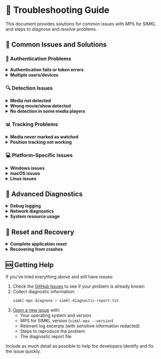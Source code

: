# 🔧 Troubleshooting Guide

This document provides solutions for common issues with MPS for SIMKL and steps to diagnose and resolve problems.

## 🚨 Common Issues and Solutions

### 🔐 Authentication Problems

<details>
<summary><b>Authentication fails or token errors</b></summary>

| Issue | Solution |
|-------|----------|
| "Unable to authenticate" | Check your internet connection and try again |
| "Invalid PIN code" | Make sure you're entering the exact code shown |
| "Token expired" | Run `simkl-mps init` to get a new access token |
| "Client ID not valid" | If using a custom client ID, verify it in your Simkl developer settings |

**Quick fix command:**
```bash
simkl-mps init --force
```

This resets your authentication completely and starts a fresh authentication flow.
</details>

<details>
<summary><b>Multiple users/devices</b></summary>

MPS for SIMKL currently supports one Simkl account per installation. To switch accounts:

1. Run `simkl-mps init --force` to reset authentication
2. Complete the new authentication flow with your desired account

For multiple users on the same machine, consider using separate user accounts or custom data directories:
```bash
simkl-mps start --data-dir "/path/to/custom/location"
```
</details>

### 🔍 Detection Issues

<details>
<summary><b>Media not detected</b></summary>

If your media isn't being detected:

1. **Check window title:** Ensure your media player shows the filename in its window title
2. **File naming:** Use clear filenames with the movie/show title and year when possible
3. **Player support:** Verify your player is in the [supported list](media-players.md)
4. **Window detection:** Some players may hide or modify titles in fullscreen mode

**Debugging steps:**
```bash
# Run with debug logging to see what titles are being detected
simkl-mps tray --debug

# Look for lines containing "Window title detected" or "Parsing title"
```

When playing media, you should see log entries showing the detected window title and parsing attempts.
</details>

<details>
<summary><b>Wrong movie/show detected</b></summary>

If the wrong title is being matched:

1. **Improve filename:** Include the full title and year in parentheses: `Movie Title (2023).mp4`
2. **Check logs:** Run with `--debug` to see what title was extracted and what Simkl matched it to
3. **Manual handling:** For files that consistently mismatch, consider renaming them

**Advanced solution:**
You can modify the title parsing regex in your configuration:
```ini
# In .simkl_mps.env
SIMKL_TITLE_REGEX=(?i)(.+?)(?:\W\d{4}\W|\W\(\d{4}\)|\W\d{4}$|$)
```
</details>

<details>
<summary><b>No detection in some media players</b></summary>

Some media players may not expose the necessary information:

1. **Configure advanced tracking:** Set up the player's web interface or IPC connection (see [Media Players](media-players.md))
2. **Alternative view modes:** Some players expose title information in windowed mode but not fullscreen
3. **Window title format:** Check if your player has settings to customize the window title format

**Testing command:**
```bash
# This will show all window titles currently visible
simkl-mps windows
```
</details>

### 📊 Tracking Problems

<details>
<summary><b>Media never marked as watched</b></summary>

If media isn't being marked as watched:

1. **Completion threshold:** Verify you've watched enough of the media (default: 80%)
2. **Internet connection:** Check if you're online; offline tracking stores to backlog
3. **Advanced tracking:** Configure your player for position detection (see [Media Players](media-players.md))
4. **Process backlog:** Try `simkl-mps backlog process` to send pending updates

**Check progress tracking:**
```bash
# Run in debug mode to see progress updates
simkl-mps tray --debug

# Look for lines containing "Progress" or "position"
```

You should see periodic updates showing your current position and progress percentage.
</details>

<details>
<summary><b>Position tracking not working</b></summary>

If position isn't being detected:

1. **Player configuration:** Ensure your player's web interface or IPC is properly set up
2. **Port conflicts:** Check if the default ports are being used by other applications
3. **Firewall issues:** Ensure local connections to player ports aren't being blocked
4. **Player versions:** Some newer player versions may have changed their API

**Test player connections:**
```bash
# For VLC
curl http://localhost:8080/requests/status.xml

# For MPC-HC
curl http://localhost:13579/variables.html

# For MPV on Windows
# (requires special tools to test pipe connections)
```
</details>

### 💻 Platform-Specific Issues

<details>
<summary><b>Windows issues</b></summary>

| Issue | Solution |
|-------|----------|
| "Command not found" | Add Python Scripts directory to PATH or use `py -m simkl_mps` |
| Application won't start | Check Windows Event Viewer for Python errors |
| Tray icon missing | Verify you have system tray enabled in taskbar settings |
| Missing DLLs | Install Visual C++ Redistributable packages |
| Service won't install | Run Command Prompt as Administrator |

For advanced Windows troubleshooting:
```powershell
# Check if the process is running
Get-Process -Name "MPSS*" -ErrorAction SilentlyContinue

# View log file
Get-Content "$env:APPDATA\kavinthangavel\simkl-mps\simkl_mps.log" -Tail 50
```
</details>

<details>
<summary><b>macOS issues</b></summary>

| Issue | Solution |
|-------|----------|
| Missing permissions | Grant accessibility permissions in System Preferences > Security & Privacy > Privacy > Accessibility |
| Python not found | Install Python properly via Homebrew: `brew install python` |
| Notification issues | Grant notification permissions in System Preferences |
| App not starting | Check console logs: `console` application, filter for Python |

For advanced macOS troubleshooting:
```bash
# Check process status
ps aux | grep -i simkl

# View log file
tail -n 50 ~/Library/Application\ Support/kavinthangavel/simkl-mps/simkl_mps.log
```
</details>

<details>
<summary><b>Linux issues</b></summary>

| Issue | Solution |
|-------|----------|
| Window detection fails | Install required packages: `sudo apt install wmctrl xdotool` (or equivalent) |
| Missing dependencies | Install GTK and notification libraries: `sudo apt install python3-gi gir1.2-gtk-3.0 libnotify-bin` |
| Tray icon issues | Ensure your desktop environment supports system trays/indicators |
| D-Bus errors | Verify you're running in a standard desktop environment with D-Bus |

For advanced Linux troubleshooting:
```bash
# Check process status
ps aux | grep -i simkl

# View log file
tail -n 50 ~/.local/share/kavinthangavel/simkl-mps/simkl_mps.log

# Check if your window manager is supported
echo $XDG_CURRENT_DESKTOP

# Debug window detection
wmctrl -l
```
</details>

## 🔬 Advanced Diagnostics

<details>
<summary><b>Debug logging</b></summary>

Enable verbose logging to diagnose issues:

```bash
# Run with debug logging in terminal mode
simkl-mps tray --log-level DEBUG

# Set persistent debug logging
echo "SIMKL_LOG_LEVEL=DEBUG" >> ~/.local/share/kavinthangavel/simkl-mps/.simkl_mps.env
```

Key logging indicators:
- **INFO:** Normal operation events
- **WARNING:** Minor issues that don't prevent functionality
- **ERROR:** Problems that prevent specific operations
- **CRITICAL:** Severe issues that prevent the application from running

Important log sections to check:
1. **Authentication issues:** Look for "auth," "token," or "Simkl API" messages
2. **Detection issues:** Look for "window," "title," or "parsing" messages
3. **Playback issues:** Look for "position," "duration," or "progress" messages
4. **Scrobbling issues:** Look for "marked as watched" or "scrobble" messages
</details>

<details>
<summary><b>Network diagnostics</b></summary>

Test connections to SIMKL API and media player interfaces:

```bash
# Test SIMKL API connectivity
curl -I https://api.simkl.com/

# Test VLC web interface (if configured)
curl -I http://localhost:8080/

# Test MPC web interface (if configured)
curl -I http://localhost:13579/

# Check for processes listening on media player ports
# Windows (PowerShell):
netstat -ano | findstr "8080 13579"

# macOS/Linux:
netstat -tuln | grep -E "8080|13579"
```

Network-related issues are often indicated by timeout errors or connection refused messages in the logs.
</details>

<details>
<summary><b>System resource usage</b></summary>

If you're experiencing performance issues:

```bash
# Check CPU and memory usage
# Windows (PowerShell):
Get-Process -Name "MPSS*" | Select-Object Name, CPU, WS

# macOS/Linux:
ps aux | grep -i simkl
```

The application should use minimal resources (typically <1% CPU and <50MB RAM) when idle.
</details>

## 🧹 Reset and Recovery

<details>
<summary><b>Complete application reset</b></summary>

To reset everything and start fresh:

1. Stop all instances of the application:
   ```bash
   simkl-mps stop
   ```

2. Delete the application data directory:
   - Windows: `%APPDATA%\kavinthangavel\simkl-mps`
   - macOS: `~/Library/Application Support/kavinthangavel/simkl-mps`
   - Linux: `~/.local/share/kavinthangavel/simkl-mps`

3. Reinstall the application:
   ```bash
   pip install --force-reinstall simkl-mps
   ```

4. Initialize again:
   ```bash
   simkl-mps init
   ```
</details>

<details>
<summary><b>Recovering from crashes</b></summary>

If the application is crashing or freezing:

1. Stop any running instances:
   ```bash
   simkl-mps stop --force
   ```

2. Backup and examine logs:
   ```bash
   # Windows (PowerShell):
   Copy-Item "$env:APPDATA\kavinthangavel\simkl-mps\simkl_mps.log" "$env:USERPROFILE\Desktop\simkl_backup.log"

   # macOS/Linux:
   cp ~/.local/share/kavinthangavel/simkl-mps/simkl_mps.log ~/simkl_backup.log
   ```

3. Try running in safe mode (disables advanced features):
   ```bash
   simkl-mps start --safe-mode
   ```
</details>

## 🆘 Getting Help

If you've tried everything above and still have issues:

1. Check the [GitHub Issues](https://github.com/kavinthangavel/media-player-scrobbler-for-simkl/issues) to see if your problem is already known
2. Collect diagnostic information:
   ```bash
   simkl-mps diagnose > simkl-diagnostic-report.txt
   ```
3. [Open a new issue](https://github.com/kavinthangavel/media-player-scrobbler-for-simkl/issues/new) with:
   - Your operating system and version
   - MPS for SIMKL version (`simkl-mps --version`)
   - Relevant log excerpts (with sensitive information redacted)
   - Steps to reproduce the problem
   - The diagnostic report file
   
Include as much detail as possible to help the developers identify and fix the issue quickly.
